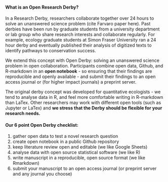 #### What is an Open Research Derby?

In a Research Derby, researchers collaborate together over 24 hours to solve an unanswered science problem (cite Farvaro paper here). Past derbies have been run by graduate students from a university department or lab group who share research interests and collaborate regularly. For example, ecology graduate students at Simon Fraser University ran a 24 hour derby and eventually published their analysis of digitized texts to identify pathways to conservation success. 

We extend this concept with Open Derby: solving an unanswered science problem in open collaboration. Participants combine open data, Github, and R-markdown in an **open notebook** - so ensuring that their findings are reproducible and openly available - and submit their findings to an open access journal or (for higher impact journals) a preprint server.

The original derby concept was developed for quantitative ecologists - we tend to analyse data in R, and feel more comfortable writing in R-markdown than LaTex. Other researchers may work with different open tools (such as Jupyter or LaTex) and **we stress that the Derby should be flexible for your research needs.**

#### Our 6 point Open Derby checklist:

1. gather open data to test a novel research question
2. create open notebook in a public Github repository
3. keep literature review open and editable (we like Google Sheets)
4. analyse data with open source statistical software (we like R)
5. write manuscript in a reproducible, open source format (we like Rmarkdown)
6. submit your manuscript to an open access journal (or preprint server and any journal you choose)
